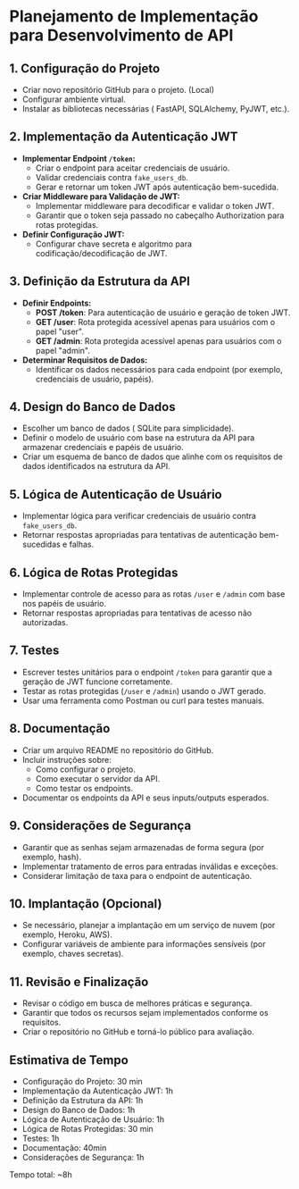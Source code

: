 # Planejamento de Implementação para Desenvolvimento de API

## 1. Configuração do Projeto
- Criar novo repositório GitHub para o projeto. (Local)
- Configurar ambiente virtual.
- Instalar as bibliotecas necessárias ( FastAPI, SQLAlchemy, PyJWT, etc.).

## 2. Implementação da Autenticação JWT
- **Implementar Endpoint `/token`:**
  - Criar o endpoint para aceitar credenciais de usuário.
  - Validar credenciais contra `fake_users_db`.
  - Gerar e retornar um token JWT após autenticação bem-sucedida.
- **Criar Middleware para Validação de JWT:**
  - Implementar middleware para decodificar e validar o token JWT.
  - Garantir que o token seja passado no cabeçalho Authorization para rotas protegidas.
- **Definir Configuração JWT:**
  - Configurar chave secreta e algoritmo para codificação/decodificação de JWT.

## 3. Definição da Estrutura da API
- **Definir Endpoints:**
  - **POST /token**: Para autenticação de usuário e geração de token JWT.
  - **GET /user**: Rota protegida acessível apenas para usuários com o papel "user".
  - **GET /admin**: Rota protegida acessível apenas para usuários com o papel "admin".
- **Determinar Requisitos de Dados:**
  - Identificar os dados necessários para cada endpoint (por exemplo, credenciais de usuário, papéis).

## 4. Design do Banco de Dados
- Escolher um banco de dados ( SQLite para simplicidade).
- Definir o modelo de usuário com base na estrutura da API para armazenar credenciais e papéis de usuário.
- Criar um esquema de banco de dados que alinhe com os requisitos de dados identificados na estrutura da API.

## 5. Lógica de Autenticação de Usuário
- Implementar lógica para verificar credenciais de usuário contra `fake_users_db`.
- Retornar respostas apropriadas para tentativas de autenticação bem-sucedidas e falhas.

## 6. Lógica de Rotas Protegidas
- Implementar controle de acesso para as rotas `/user` e `/admin` com base nos papéis de usuário.
- Retornar respostas apropriadas para tentativas de acesso não autorizadas.

## 7. Testes
- Escrever testes unitários para o endpoint `/token` para garantir que a geração de JWT funcione corretamente.
- Testar as rotas protegidas (`/user` e `/admin`) usando o JWT gerado.
- Usar uma ferramenta como Postman ou curl para testes manuais.

## 8. Documentação
- Criar um arquivo README no repositório do GitHub.
- Incluir instruções sobre:
  - Como configurar o projeto.
  - Como executar o servidor da API.
  - Como testar os endpoints.
- Documentar os endpoints da API e seus inputs/outputs esperados.

## 9. Considerações de Segurança
- Garantir que as senhas sejam armazenadas de forma segura (por exemplo, hash).
- Implementar tratamento de erros para entradas inválidas e exceções.
- Considerar limitação de taxa para o endpoint de autenticação.

## 10. Implantação (Opcional)
- Se necessário, planejar a implantação em um serviço de nuvem (por exemplo, Heroku, AWS).
- Configurar variáveis de ambiente para informações sensíveis (por exemplo, chaves secretas).

## 11. Revisão e Finalização
- Revisar o código em busca de melhores práticas e segurança.
- Garantir que todos os recursos sejam implementados conforme os requisitos.
- Criar o repositório no GitHub e torná-lo público para avaliação.

## Estimativa de Tempo
- Configuração do Projeto: 30 min
- Implementação da Autenticação JWT: 1h
- Definição da Estrutura da API: 1h
- Design do Banco de Dados: 1h
- Lógica de Autenticação de Usuário: 1h
- Lógica de Rotas Protegidas: 30 min
- Testes: 1h
- Documentação: 40min
- Considerações de Segurança: 1h

Tempo total: ~8h